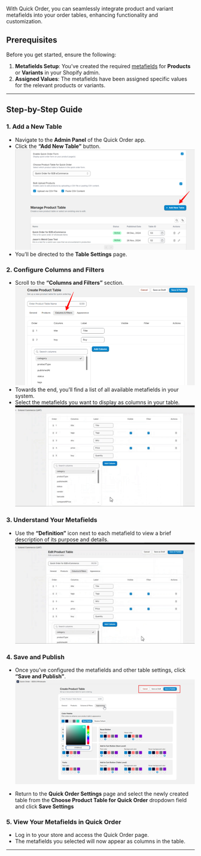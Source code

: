 With Quick Order, you can seamlessly integrate product and variant metafields into your order tables, enhancing functionality and customization.  

## **Prerequisites**  
Before you get started, ensure the following:  
1. **Metafields Setup**: You’ve created the required [metafields](https://help.shopify.com/en/manual/custom-data/metafields) for **Products** or **Variants** in your Shopify admin.  
2. **Assigned Values**: The metafields have been assigned specific values for the relevant products or variants.  

---

## **Step-by-Step Guide**  

### **1. Add a New Table**  
- Navigate to the **Admin Panel** of the Quick Order app.  
- Click the **“Add New Table”** button.  
![Quick_Order_Setup](./images/add_prod.png)
- You’ll be directed to the **Table Settings** page.  

### **2. Configure Columns and Filters**  
- Scroll to the **“Columns and Filters”** section.  
![Quick_Order_Setup](./images/columns.png)
- Towards the end, you’ll find a list of all available metafields in your system.  
- Select the metafields you want to display as columns in your table.  
![Quick_Order_Setup](./images/metafields_scroll.gif)


### **3. Understand Your Metafields**  
- Use the **“Definition”** icon next to each metafield to view a brief description of its purpose and details.  
![Quick_Order_Setup](./images/metafields.gif)

### **4. Save and Publish**  
- Once you’ve configured the metafields and other table settings, click **“Save and Publish”**.  
  ![Quick_Order_Setup](./images/quick-17.png)

- Return to the **Quick Order Settings** page and select the newly created table from the **Choose Product Table for Quick Order** dropdown field and click **Save Settings**

### **5. View Your Metafields in Quick Order**  
- Log in to your store and access the Quick Order page.  
- The metafields you selected will now appear as columns in the table.  

---